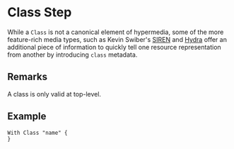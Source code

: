 # Class Step

While a `Class` is not a canonical element of hypermedia, some of the more feature-rich
media types, such as Kevin Swiber's [SIREN](https://github.com/kevinswiber/siren) and
[Hydra](http://www.hydra-cg.com/spec/latest/core/) offer an additional piece of information to quickly
tell one resource representation from another by introducing `class` metadata.

## Remarks

A class is only valid at top-level.

## Example

```
With Class "name" {
}
```
